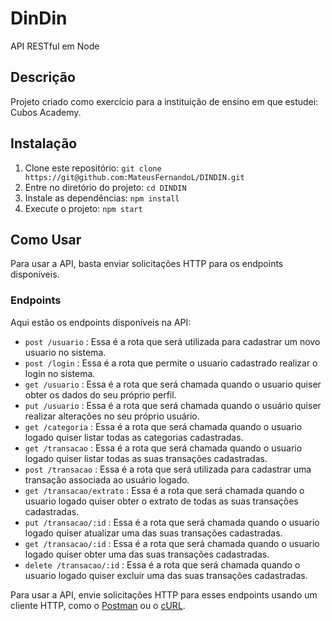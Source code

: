 # DinDin

API RESTful em Node

## Descrição

Projeto criado como exercício para a instituição de ensino em que estudei: Cubos Academy.

## Instalação

1. Clone este repositório: `git clone https://git@github.com:MateusFernandoL/DINDIN.git`
2. Entre no diretório do projeto: `cd DINDIN`
3. Instale as dependências: `npm install`
4. Execute o projeto: `npm start`

## Como Usar

Para usar a API, basta enviar solicitações HTTP para os endpoints disponíveis.

### Endpoints

Aqui estão os endpoints disponíveis na API:

- `post /usuario` : Essa é a rota que será utilizada para cadastrar um novo usuario no sistema.
- `post /login` : Essa é a rota que permite o usuario cadastrado realizar o login no sistema.
- `get /usuario` : Essa é a rota que será chamada quando o usuario quiser obter os dados do seu próprio perfil.
- `put /usuario` : Essa é a rota que será chamada quando o usuário quiser realizar alterações no seu próprio usuário.
- `get /categoria` : Essa é a rota que será chamada quando o usuario logado quiser listar todas as categorias cadastradas.
- `get /transacao` : Essa é a rota que será chamada quando o usuario logado quiser listar todas as suas transações cadastradas.
- `post /transacao` : Essa é a rota que será utilizada para cadastrar uma transação associada ao usuário logado.
- `get /transacao/extrato` : Essa é a rota que será chamada quando o usuario logado quiser obter o extrato de todas as suas transações cadastradas.
- `put /transacao/:id` : Essa é a rota que será chamada quando o usuario logado quiser atualizar uma das suas transações cadastradas.
- `get /transacao/:id` : Essa é a rota que será chamada quando o usuario logado quiser obter uma das suas transações cadastradas.
- `delete /transacao/:id` : Essa é a rota que será chamada quando o usuario logado quiser excluir uma das suas transações cadastradas.

Para usar a API, envie solicitações HTTP para esses endpoints usando um cliente HTTP, como o [Postman](https://www.postman.com/) ou o [cURL](https://curl.se/).
